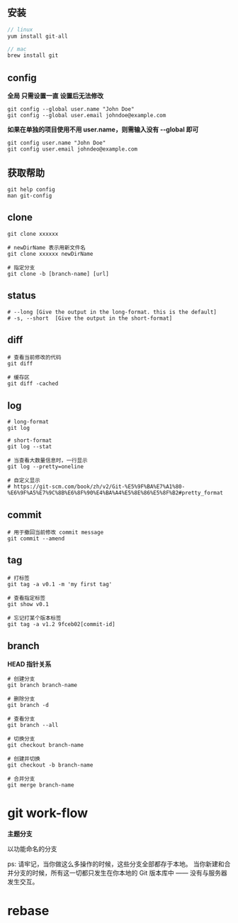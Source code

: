 ## 安装
```js
// linux
yum install git-all

// mac
brew install git
```

## config

**全局 只需设置一直 设置后无法修改**

```shell
git config --global user.name "John Doe"
git config --global user.email johndoe@example.com
```
**如果在单独的项目使用不用 user.name，则需输入没有 --global 即可**

```shell
git config user.name "John Doe"
git config user.email johndeo@example.com
```

## 获取帮助

```shell
git help config
man git-config
```

## clone

```shell
git clone xxxxxx

# newDirName 表示用新文件名
git clone xxxxxx newDirName

# 指定分支
git clone -b [branch-name] [url]
```

## status

```shell
# --long [Give the output in the long-format. this is the default]
# -s, --short  [Give the output in the short-format]
```

## diff

```shell
# 查看当前修改的代码
git diff

# 缓存区
git diff -cached
```

## log

```shell
# long-format
git log

# short-format
git log --stat

# 当查看大数量信息时，一行显示
git log --pretty=oneline

# 自定义显示
# https://git-scm.com/book/zh/v2/Git-%E5%9F%BA%E7%A1%80-%E6%9F%A5%E7%9C%8B%E6%8F%90%E4%BA%A4%E5%8E%86%E5%8F%B2#pretty_format
```

## commit

```shell
# 用于撤回当前修改 commit message
git commit --amend
```

## tag

```shell
# 打标签
git tag -a v0.1 -m 'my first tag'

# 查看指定标签
git show v0.1

# 忘记打某个版本标签
git tag -a v1.2 9fceb02[commit-id]
```

## branch

**HEAD 指针关系**
```shell
# 创建分支
git branch branch-name

# 删除分支
git branch -d

# 查看分支
git branch --all

# 切换分支
git checkout branch-name

# 创建并切换
git checkout -b branch-name

# 合并分支
git merge branch-name
```

# git work-flow

**主题分支**

以功能命名的分支

ps: 请牢记，当你做这么多操作的时候，这些分支全部都存于本地。 当你新建和合并分支的时候，所有这一切都只发生在你本地的 Git 版本库中 —— 没有与服务器发生交互。

# rebase

```shell

```